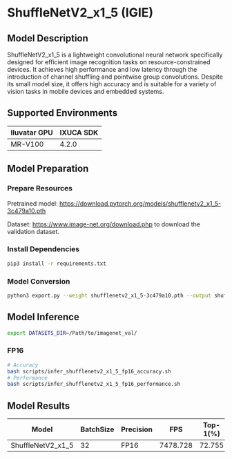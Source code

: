 # ShuffleNetV2_x1_5 (IGIE)

## Model Description

ShuffleNetV2_x1_5 is a lightweight convolutional neural network specifically designed for efficient image recognition tasks on resource-constrained devices. It achieves high performance and low latency through the introduction of channel shuffling and pointwise group convolutions. Despite its small model size, it offers high accuracy and is suitable for a variety of vision tasks in mobile devices and embedded systems.

## Supported Environments

| Iluvatar GPU | IXUCA SDK |
|--------------|-----------|
| MR-V100      | 4.2.0     |

## Model Preparation

### Prepare Resources

Pretrained model: <https://download.pytorch.org/models/shufflenetv2_x1_5-3c479a10.pth>

Dataset: <https://www.image-net.org/download.php> to download the validation dataset.

### Install Dependencies

```bash
pip3 install -r requirements.txt
```

### Model Conversion

```bash
python3 export.py --weight shufflenetv2_x1_5-3c479a10.pth --output shufflenetv2_x1_5.onnx
```

## Model Inference

```bash
export DATASETS_DIR=/Path/to/imagenet_val/
```

### FP16

```bash
# Accuracy
bash scripts/infer_shufflenetv2_x1_5_fp16_accuracy.sh
# Performance
bash scripts/infer_shufflenetv2_x1_5_fp16_performance.sh
```

## Model Results

| Model             | BatchSize | Precision | FPS      | Top-1(%) | Top-5(%) |
| ----------------- | --------- | --------- | -------- | -------- | -------- |
| ShuffleNetV2_x1_5 | 32        | FP16      | 7478.728 | 72.755   | 91.031   |
